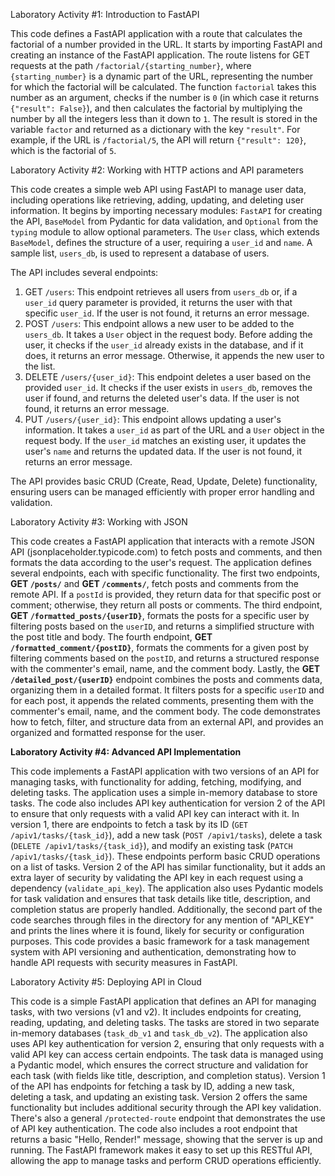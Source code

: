 Laboratory Activity #1: Introduction to FastAPI

This code defines a FastAPI application with a route that calculates the factorial of a number provided in the URL. It starts by importing FastAPI and creating an instance of the FastAPI application. The route listens for GET requests at the path `/factorial/{starting_number}`, where `{starting_number}` is a dynamic part of the URL, representing the number for which the factorial will be calculated. The function `factorial` takes this number as an argument, checks if the number is `0` (in which case it returns `{"result": False}`), and then calculates the factorial by multiplying the number by all the integers less than it down to `1`. The result is stored in the variable `factor` and returned as a dictionary with the key `"result"`. For example, if the URL is `/factorial/5`, the API will return `{"result": 120}`, which is the factorial of `5`.


Laboratory Activity #2: Working with HTTP actions and API parameters

This code creates a simple web API using FastAPI to manage user data, including operations like retrieving, adding, updating, and deleting user information. It begins by importing necessary modules: `FastAPI` for creating the API, `BaseModel` from Pydantic for data validation, and `Optional` from the `typing` module to allow optional parameters. The `User` class, which extends `BaseModel`, defines the structure of a user, requiring a `user_id` and `name`. A sample list, `users_db`, is used to represent a database of users.

The API includes several endpoints: 
1. GET `/users`: This endpoint retrieves all users from `users_db` or, if a `user_id` query parameter is provided, it returns the user with that specific `user_id`. If the user is not found, it returns an error message.
2. POST `/users`: This endpoint allows a new user to be added to the `users_db`. It takes a `User` object in the request body. Before adding the user, it checks if the `user_id` already exists in the database, and if it does, it returns an error message. Otherwise, it appends the new user to the list.
3. DELETE `/users/{user_id}`: This endpoint deletes a user based on the provided `user_id`. It checks if the user exists in `users_db`, removes the user if found, and returns the deleted user's data. If the user is not found, it returns an error message.
4. PUT `/users/{user_id}`: This endpoint allows updating a user's information. It takes a `user_id` as part of the URL and a `User` object in the request body. If the `user_id` matches an existing user, it updates the user's `name` and returns the updated data. If the user is not found, it returns an error message.

The API provides basic CRUD (Create, Read, Update, Delete) functionality, ensuring users can be managed efficiently with proper error handling and validation.


Laboratory Activity #3: Working with JSON

This code creates a FastAPI application that interacts with a remote JSON API (jsonplaceholder.typicode.com) to fetch posts and comments, and then formats the data according to the user's request. The application defines several endpoints, each with specific functionality. The first two endpoints, **GET `/posts/`** and **GET `/comments/`**, fetch posts and comments from the remote API. If a `postId` is provided, they return data for that specific post or comment; otherwise, they return all posts or comments. The third endpoint, **GET `/formatted_posts/{userID}`**, formats the posts for a specific user by filtering posts based on the `userID`, and returns a simplified structure with the post title and body. The fourth endpoint, **GET `/formatted_comment/{postID}`**, formats the comments for a given post by filtering comments based on the `postID`, and returns a structured response with the commenter's email, name, and the comment body. Lastly, the **GET `/detailed_post/{userID}`** endpoint combines the posts and comments data, organizing them in a detailed format. It filters posts for a specific `userID` and for each post, it appends the related comments, presenting them with the commenter's email, name, and the comment body. The code demonstrates how to fetch, filter, and structure data from an external API, and provides an organized and formatted response for the user.


**Laboratory Activity #4: Advanced API Implementation**

This code implements a FastAPI application with two versions of an API for managing tasks, with functionality for adding, fetching, modifying, and deleting tasks. The application uses a simple in-memory database to store tasks. The code also includes API key authentication for version 2 of the API to ensure that only requests with a valid API key can interact with it. In version 1, there are endpoints to fetch a task by its ID (`GET /apiv1/tasks/{task_id}`), add a new task (`POST /apiv1/tasks`), delete a task (`DELETE /apiv1/tasks/{task_id}`), and modify an existing task (`PATCH /apiv1/tasks/{task_id}`). These endpoints perform basic CRUD operations on a list of tasks. Version 2 of the API has similar functionality, but it adds an extra layer of security by validating the API key in each request using a dependency (`validate_api_key`). The application also uses Pydantic models for task validation and ensures that task details like title, description, and completion status are properly handled. Additionally, the second part of the code searches through files in the directory for any mention of "API_KEY" and prints the lines where it is found, likely for security or configuration purposes. This code provides a basic framework for a task management system with API versioning and authentication, demonstrating how to handle API requests with security measures in FastAPI.


Laboratory Activity #5: Deploying API in Cloud

This code is a simple FastAPI application that defines an API for managing tasks, with two versions (v1 and v2). It includes endpoints for creating, reading, updating, and deleting tasks. The tasks are stored in two separate in-memory databases (`task_db_v1` and `task_db_v2`). The application also uses API key authentication for version 2, ensuring that only requests with a valid API key can access certain endpoints. The task data is managed using a Pydantic model, which ensures the correct structure and validation for each task (with fields like title, description, and completion status). Version 1 of the API has endpoints for fetching a task by ID, adding a new task, deleting a task, and updating an existing task. Version 2 offers the same functionality but includes additional security through the API key validation. There's also a general `/protected-route` endpoint that demonstrates the use of API key authentication. The code also includes a root endpoint that returns a basic "Hello, Render!" message, showing that the server is up and running. The FastAPI framework makes it easy to set up this RESTful API, allowing the app to manage tasks and perform CRUD operations efficiently.
